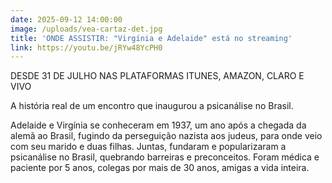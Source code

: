 ```yaml
---
date: 2025-09-12 14:00:00
image: /uploads/vea-cartaz-det.jpg
title: 'ONDE ASSISTIR: "Virgínia e Adelaide" está no streaming'
link: https://youtu.be/jRYw48YcPH0
---
```

DESDE 31 DE JULHO NAS PLATAFORMAS ITUNES, AMAZON, CLARO E VIVO

A história real de um encontro que inaugurou a psicanálise no Brasil.

Adelaide e Virgínia se conheceram em 1937, um ano após a chegada da alemã ao Brasil, fugindo da perseguição nazista aos judeus, para onde veio com seu marido e duas filhas. Juntas, fundaram e popularizaram a psicanálise no Brasil, quebrando barreiras e preconceitos. Foram médica e paciente por 5 anos, colegas por mais de 30 anos, amigas a vida inteira.
